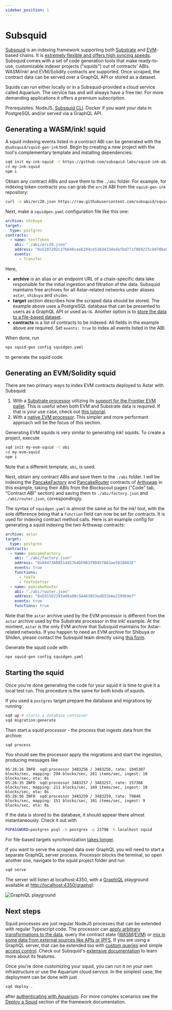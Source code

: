 ```yaml
---
sidebar_position: 1
---
```


# Subsquid

[Subsquid](https://subsquid.io) is an indexing framework supporting both [Substrate](/docs/ecosystem/substrate) and [EVM](/docs/build/EVM/)-based chains. It is [extremely flexible and offers high syncing speeds](https://docs.subsquid.io/migrate/subsquid-vs-thegraph/). Subsquid comes with a set of code generation tools that make ready-to-use, customizable indexer projects ("squids") out of contracts' ABIs. WASM/ink! and EVM/Solidity contracts are supported. Once scraped, the contract data can be served over a GraphQL API or stored as a dataset.

Squids can run either locally or in a Subsquid-provided a cloud service called Aquarium. The service has and will always have a free tier. For more demanding applications it offers a premium subscription.

Prerequisites: NodeJS, [Subsquid CLI](https://docs.subsquid.io/squid-cli/installation/). Docker if you want your data in PostgreSQL and/or served via a GraphQL API.

## Generating a WASM/ink! squid

A squid indexing events listed in a contract ABI can be generated with the `@subsquid/squid-gen-ink` tool. Begin by creating a new project with the tool's complementary template and installing dependencies:
```bash
sqd init my-ink-squid -t https://github.com/subsquid-labs/squid-ink-abi-template
cd my-ink-squid
npm i
```
Obtain any contract ABIs and save them to the `./abi` folder. For example, for indexing token contracts you can grab the `erc20` ABI from the `squid-gen-ink` repository:
```bash
curl -o abi/erc20.json https://raw.githubusercontent.com/subsquid/squid-gen/master/tests/ink-erc20/abi/erc20.json
```
Next, make a `squidgen.yaml` configuration file like this one:
```yaml
archive: shibuya
target:
  type: postgres
contracts:
  - name: testToken
    abi: "./abi/erc20.json"
    address: "0x5207202c27b646ceeb294ce516d4334edafbd771f869215cb070ba51dd7e2c72"
    events:
      - Transfer
```
Here,
* **archive** is an alias or an endpoint URL of a chain-specific data lake responsible for the initial ingestion and filtration of the data. Subsquid maintains free archives for all Astar-related networks under aliases `astar`, `shibuya` and `shiden`.
* **target** section describes how the scraped data should be stored. The example above uses a PostgreSQL database that can be presented to users as a GraphQL API or used as-is. Another option is to [store the data to a file-based dataset](https://docs.subsquid.io/basics/squid-gen/#file-store-targets).
* **contracts** is a list of contracts to be indexed. All fields in the example above are required. Set `events: true` to index all events listed in the ABI.

When done, run
```bash
npx squid-gen config squidgen.yaml
```
to generate the squid code.

## Generating an EVM/Solidity squid

There are two primary ways to index EVM contracts deployed to Astar with Subsquid:
1. With a [Substrate processor](https://docs.subsquid.io/substrate-indexing/) utilizing its [support for the Frontier EVM pallet](https://docs.subsquid.io/substrate-indexing/evm-support/). This is useful when both EVM and Substrate data is required. If that is your use case, check out [this tutorial](https://docs.subsquid.io/tutorials/create-an-evm-processing-squid/).
2. With a [native EVM processor](https://docs.subsquid.io/evm-indexing/). This simpler and more performant approach will be the focus of this section.

Generating EVM squids is very similar to generating ink! squids. To create a project, execute
```bash
sqd init my-evm-squid -t abi
cd my-evm-squid
npm i
```
Note that a different template, `abi`, is used.

Next, obtain any contract ABIs and save them to the `./abi` folder. I will be indexing the [PancakeFactory](https://blockscout.com/astar/address/0xA9473608514457b4bF083f9045fA63ae5810A03E) and [PancakeRouter](https://blockscout.com/astar/address/0xE915D2393a08a00c5A463053edD31bAe2199b9e7) contracts of [Arthswap](https://arthswap.org) in this example, taking their ABIs from the Blockscout pages ("Code" tab, "Contract ABI" section) and saving them to `./abi/factory.json` and `./abi/router.json`, correspondingly.

The syntax of `squidgen.yaml` is almost the same as for the ink! tool, with the sole difference being that a `function` field can now be set for contracts. It is used for indexing contract method calls. Here is an example config for generating a squid indexing the two Arthswap contracts:
```yaml
archive: astar
target:
  type: postgres
contracts:
  - name: pancakeFactory
    abi: "./abi/factory.json"
    address: "0xA9473608514457b4bF083f9045fA63ae5810A03E"
    events: true
    functions:
      - feeTo
      - feeToSetter
  - name: pancakeRouter
    abi: "./abi/router.json"
    address: "0xE915D2393a08a00c5A463053edD31bAe2199b9e7"
    events: true
    functions: true
```
Note that the `astar` archive used by the EVM processor is different from the `astar` archive used by the Substrate processor in the ink! example. At the moment, `astar` is the only EVM archive that Subsquid maintains for Astar-related networks. If you happen to need an EVM archive for Shibuya or Shiden, please contact the Subsquid team directly using [this form](https://forms.gle/ioVNFiPjZgvUNunY9).

Generate the squid code with 
```bash
npx squid-gen config squidgen.yaml
```

## Starting the squid

Once you're done generating the code for your squid it is time to give it a local test run. This procedure is the same for both kinds of squids.

If you used a `postgres` target prepare the database and migrations by running
```bash
sqd up # starts a database container
sqd migration:generate
```

Then start a squid *processor* - the process that ingests data from the archive:
```bash
sqd process
```
You should see the processor apply the migrations and start the ingestion, producing messages like
```
05:26:16 INFO  sqd:processor 3483256 / 3483256, rate: 1045307 blocks/sec, mapping: 294 blocks/sec, 261 items/sec, ingest: 10 blocks/sec, eta: 0s
05:26:35 INFO  sqd:processor 3483257 / 3483257, rate: 157368 blocks/sec, mapping: 211 blocks/sec, 169 items/sec, ingest: 10 blocks/sec, eta: 0s
05:26:56 INFO  sqd:processor 3483259 / 3483259, rate: 79846 blocks/sec, mapping: 151 blocks/sec, 101 items/sec, ingest: 9 blocks/sec, eta: 0s
```

If the data is stored to the database, it should appear there almost instantaneously. Check it out with
```bash
PGPASSWORD=postgres psql -U postgres -p 23798 -h localhost squid
```
For file-based targets synchronization [takes longer](https://docs.subsquid.io/basics/store/file-store/overview/#filesystem-syncs-and-dataset-partitioning).

If you want to serve the scraped data over GraphQL you will need to start a separate GraphQL server process. Processor blocks the terminal, so open another one, navigate to the squid project folder and run
```bash
sqd serve
```
The server will listen at localhost:4350, with a [GraphiQL](https://github.com/graphql/graphiql) playground available at [http://localhost:4350/graphql](http://localhost:4350/graphql):

![GraphiQL playground](</subsquidGraphiql.png>)

## Next steps

Squid processes are just regular NodeJS processes that can be extended with regular Typescript code. The processor can [apply arbitrary transformations to the data](https://docs.subsquid.io/basics/squid-processor/#processorrun), query the contract state ([WASM](https://docs.subsquid.io/substrate-indexing/wasm-support/#state-queries)/[EVM](https://docs.subsquid.io/evm-indexing/query-state/)) or [mix in some data from external sources like APIs or IPFS](https://docs.subsquid.io/basics/external-api/). If you are using a GraphQL server, that can be extended too with [custom queries](https://docs.subsquid.io/graphql-api/custom-resolvers/) and simple [access control](https://docs.subsquid.io/graphql-api/authorization/). Check out Subsquid's [extensive documentation](https://docs.subsquid.io) to learn more about its features.

Once you're done customizing your squid, you can run it on your own infrastructure or use the Aquarium cloud service. In the simplest case, the deployment can be done with just
```bash
sqd deploy .
```
after [authenticating with Aquarium](https://docs.subsquid.io/squid-cli/#1-obtain-an-aquarium-deployment-key). For more complex scenarios see the [Deploy a Squid](https://docs.subsquid.io/deploy-squid/) section of the framework documentation.
